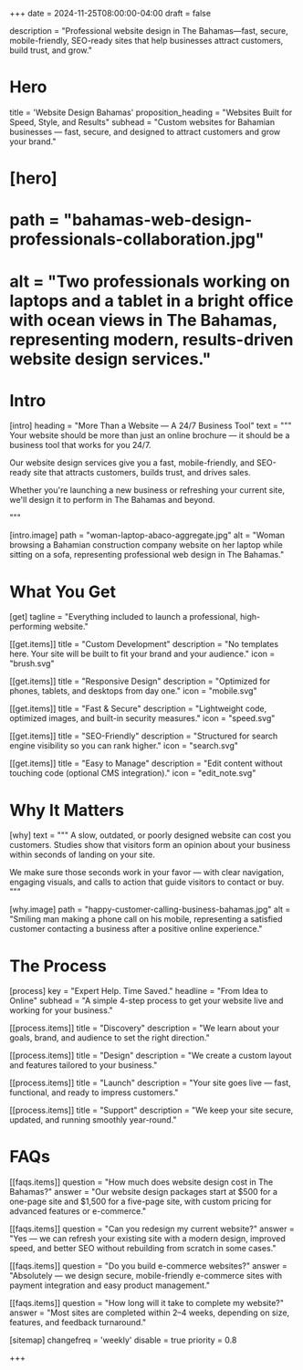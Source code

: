 +++
date = 2024-11-25T08:00:00-04:00
draft = false


description = "Professional website design in The Bahamas—fast, secure, mobile-friendly, SEO-ready sites that help businesses attract customers, build trust, and grow."


# Hero
title = 'Website Design Bahamas'
proposition_heading = "Websites Built for Speed, Style, and Results"
subhead = "Custom websites for Bahamian businesses — fast, secure, and designed to attract customers and grow your brand."

# [hero]
# path = "bahamas-web-design-professionals-collaboration.jpg"
# alt = "Two professionals working on laptops and a tablet in a bright office with ocean views in The Bahamas, representing modern, results-driven website design services."

# Intro
[intro]
heading = "More Than a Website — A 24/7 Business Tool"
text = """
Your website should be more than just an online brochure — it should be a business tool that works for you 24/7.

Our website design services give you a fast, mobile-friendly, and SEO-ready site that attracts customers, builds trust, and drives sales.

Whether you're launching a new business or refreshing your current site, we'll design it to perform in The Bahamas and beyond.

"""

[intro.image]
path = "woman-laptop-abaco-aggregate.jpg"
alt = "Woman browsing a Bahamian construction company website on her laptop while sitting on a sofa, representing professional web design in The Bahamas."

# What You Get

[get]
tagline = "Everything included to launch a professional, high-performing website."

[[get.items]]
title = "Custom Development"
description = "No templates here. Your site will be built to fit your brand and your audience."
icon = "brush.svg"

[[get.items]]
title = "Responsive Design"
description = "Optimized for phones, tablets, and desktops from day one."
icon = "mobile.svg"

[[get.items]]
title = "Fast & Secure"
description = "Lightweight code, optimized images, and built-in security measures."
icon = "speed.svg"

[[get.items]]
title = "SEO-Friendly"
description = "Structured for search engine visibility so you can rank higher."
icon = "search.svg"

[[get.items]]
title = "Easy to Manage"
description = "Edit content without touching code (optional CMS integration)."
icon = "edit_note.svg"

# Why It Matters

[why]
text = """
A slow, outdated, or poorly designed website can cost you customers. Studies show that visitors form an opinion about your business within seconds of landing on your site.

We make sure those seconds work in your favor — with clear navigation, engaging visuals, and calls to action that guide visitors to contact or buy.
"""

[why.image]
path = "happy-customer-calling-business-bahamas.jpg"
alt = "Smiling man making a phone call on his mobile, representing a satisfied customer contacting a business after a positive online experience."


# The Process
[process]
key = "Expert Help. Time Saved."
headline = "From Idea to Online"
subhead = "A simple 4-step process to get your website live and working for your business."

[[process.items]]
title = "Discovery"
description = "We learn about your goals, brand, and audience to set the right direction."

[[process.items]]
title = "Design"
description = "We create a custom layout and features tailored to your business."

[[process.items]]
title = "Launch"
description = "Your site goes live — fast, functional, and ready to impress customers."

[[process.items]]
title = "Support"
description = "We keep your site secure, updated, and running smoothly year-round."


# FAQs

[[faqs.items]]
question = "How much does website design cost in The Bahamas?"
answer = "Our website design packages start at $500 for a one-page site and $1,500 for a five-page site, with custom pricing for advanced features or e-commerce."

[[faqs.items]]
question = "Can you redesign my current website?"
answer = "Yes — we can refresh your existing site with a modern design, improved speed, and better SEO without rebuilding from scratch in some cases."

[[faqs.items]]
question = "Do you build e-commerce websites?"
answer = "Absolutely — we design secure, mobile-friendly e-commerce sites with payment integration and easy product management."

[[faqs.items]]
question = "How long will it take to complete my website?"
answer = "Most sites are completed within 2–4 weeks, depending on size, features, and feedback turnaround."

[sitemap]
  changefreq = 'weekly'
  disable = true
  priority = 0.8
  
+++
